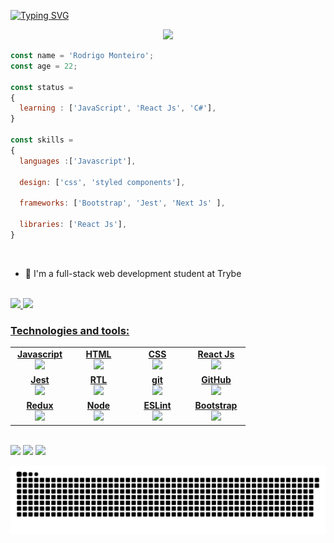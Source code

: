 [![Typing SVG](https://readme-typing-svg.demolab.com?font=Fira+Code&weight=600&size=22&duration=1500&pause=300&color=0C39F7&multiline=true&width=435&height=89&lines=Hi+It's+Rodrigo+%F0%9F%91%8B%F0%9F%8F%BD%F0%9F%98%8A+;Welcome+To+My+Github)](https://git.io/typing-svg)

<div align="center">
   <img height="380em" src="https://user-images.githubusercontent.com/70382532/138322189-2db8df52-9dcb-40a0-88a8-c365466bd33d.gif"/>
</div>

```js
const name = 'Rodrigo Monteiro';
const age = 22;

const status = 
{ 
  learning : ['JavaScript', 'React Js', 'C#'],
}

const skills = 
{
  languages :['Javascript'],

  design: ['css', 'styled components'],
  
  frameworks: ['Bootstrap', 'Jest', 'Next Js' ],
  
  libraries: ['React Js'],
}

```
<br>

 - 📖 I'm a full-stack web development student at Trybe

<br>

 <div>
   <a href="https://github.com/Rodrigo-Monteiro-Lima">
   <img height="180em" src="https://github-readme-stats-rodrigo-monteiro-lima.vercel.app/api?username=Rodrigo-Monteiro-Lima&show_icons=true&theme=tokyonight&include_all_commits=true&count_private=true"/>
   <img height="180em" src="https://github-readme-stats-rodrigo-monteiro-lima.vercel.app/api/top-langs/?username=Rodrigo-Monteiro-Lima&layout=compact&langs_count=11&hide=HLSL,ShaderLab&theme=tokyonight"/>

</div>
 <h3 align="left">Technologies and tools:</h3>
<table width="320px">
    <tbody>
        <tr valign="top">
            <td width="80px" align="center">
            <span><strong>Javascript</strong></span><br>
            <img height="32px" src="https://upload.vectorlogo.zone/logos/javascript/images/239ec8a4-163e-4792-83b6-3f6d96911757.svg">
            </td>
            <td width="80px" align="center">
            <span><strong>HTML</strong></span><br>
            <img height="32" src="https://cdn.jsdelivr.net/gh/devicons/devicon/icons/html5/html5-original.svg">
            </td>
            <td width="80px" align="center">
            <span><strong>CSS</strong></span><br>
            <img height="32px" src="https://cdn.jsdelivr.net/gh/devicons/devicon/icons/css3/css3-original.svg">
            </td>
            <td width="80px" align="center">
            <span><strong>React Js</strong></span><br>
            <img height="32px" src="https://cdn.jsdelivr.net/gh/devicons/devicon/icons/react/react-original.svg">
            </td>
        </tr>
        <tr valign="top">
            <td width="80px" align="center">
            <span><strong>Jest</strong></span><br>
            <img height="32px" src="https://www.vectorlogo.zone/logos/jestjsio/jestjsio-icon.svg">
            <td width="80px" align="center">
            <span><strong>RTL</strong></span><br>
            <img height="32" src="https://testing-library.com/img/octopus-128x128.png">
            </td>
            <td width="80px" align="center">
            <span><strong>git</strong></span><br>
            <img height="32px" src="https://cdn.jsdelivr.net/gh/devicons/devicon/icons/git/git-plain.svg">
            </td>
            <td width="80px" align="center">
            <span><strong>GitHub</strong></span><br>
            <img height="32px" src="https://www.vectorlogo.zone/logos/github/github-tile.svg">
            </td>
        </tr>
        <tr valign="top">
            <td width="80px" align="center">
            <span><strong>Redux</strong></span><br>
            <img height="32" src="https://cdn.worldvectorlogo.com/logos/redux.svg">
            </td>
            <td width="80px" align="center">
            <span><strong>Node</strong></span><br>
            <img height="32px" src="https://www.vectorlogo.zone/logos/nodejs/nodejs-icon.svg">
            </td>
            <td width="80px" align="center">
            <span><strong>ESLint</strong></span><br>
            <img height="32px" src="https://www.vectorlogo.zone/logos/eslint/eslint-icon.svg">
            <td width="80px" align="center">
            <span><strong>Bootstrap</strong></span><br>
            <img height="32px" src="https://upload.vectorlogo.zone/logos/getbootstrap/images/987f8f6c-263a-47b1-a85d-853cfca215d9.svg">
            </td>
        </tr>
    </tbody>
</table>

 
 <br>
 
<div> 
  <a href="https://www.instagram.com/rodrigo.limaa_/" target="_blank"><img src="https://img.shields.io/badge/-Instagram-%23E4405F?style=for-the-badge&logo=instagram&logoColor=white" target="_blank"></a>
  <a href = "mailto:rodrigoml2395@gmail.com"><img src="https://img.shields.io/badge/-Gmail-%23333?style=for-the-badge&logo=gmail&logoColor=white" target="_blank"></a>
  <a href="https://www.linkedin.com/in/rodrigo-monteiro-lima/" target="_blank"><img src="https://img.shields.io/badge/-LinkedIn-%230077B5?style=for-the-badge&logo=linkedin&logoColor=white" target="_blank"></a> 
 
  ![Snake animation](https://github.com/Rodrigo-Monteiro-Lima/Rodrigo-Monteiro-Lima/blob/main/dist/github-contribution-grid-snake.svg)

</div>
